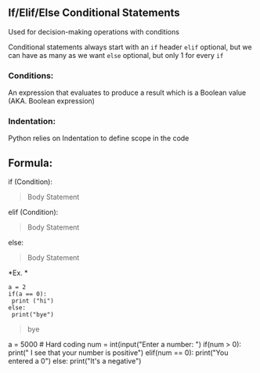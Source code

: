 ## If/Elif/Else Conditional Statements
Used for decision-making operations with conditions

Conditional statements always start with an
`if` header
`elif` optional, but we can have as many as we want
`else` optional, but only 1 for every `if`

### Conditions:
An expression that evaluates to produce a result which is a Boolean value (AKA. Boolean expression)

### Indentation:
Python relies on Indentation to define scope in the code

## Formula:
if (Condition):
> Body Statement

elif (Condition):
> Body Statement

else:
> Body Statement

*Ex. *
```
a = 2
if(a == 0):
 print ("hi")
else:
 print("bye")
```
> bye

a = 5000 # Hard coding
num = int(input("Enter a number: ")
if(num > 0):
  print(" I see that your number is positive")
elif(num == 0):
  print("You entered a 0")
else:
  print("It's a negative")